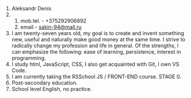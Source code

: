 1. Aleksandr Denis
2. 1. mob.tel. - +375292906892
   2. email - sakin-94@mail.ru
3. I am twenty-seven years old, my goal is to create and invent something new, useful and naturally make good money at the same time. I strive to radically change my profession and life in general. Of the strengths, I can emphasize the following: ease of learning, persistence, interest in programming.
4. I study html, JavaScript, CSS, I also get acquainted with Git, I own VS Code.
5. I am currently taking the RSSchool JS / FRONT-END course. STAGE 0.
6. Post-secondary education.
7. School level English, no practice.